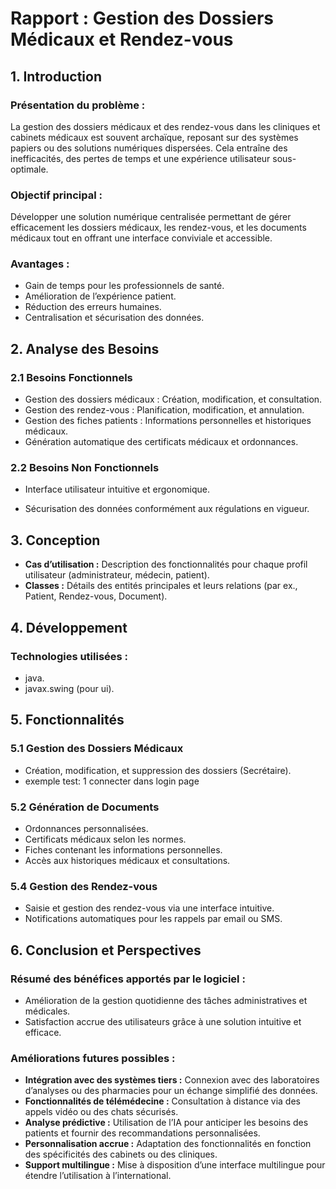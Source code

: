 # Rapport : Gestion des Dossiers Médicaux et Rendez-vous

## 1. Introduction

### Présentation du problème :

La gestion des dossiers médicaux et des rendez-vous dans les cliniques et cabinets médicaux est souvent archaïque, reposant sur des systèmes papiers ou des solutions numériques dispersées. Cela entraîne des inefficacités, des pertes de temps et une expérience utilisateur sous-optimale.

### Objectif principal :

Développer une solution numérique centralisée permettant de gérer efficacement les dossiers médicaux, les rendez-vous, et les documents médicaux tout en offrant une interface conviviale et accessible.

### Avantages :

- Gain de temps pour les professionnels de santé.
- Amélioration de l’expérience patient.
- Réduction des erreurs humaines.
- Centralisation et sécurisation des données.

## 2. Analyse des Besoins

### 2.1 Besoins Fonctionnels

- Gestion des dossiers médicaux : Création, modification, et consultation.
- Gestion des rendez-vous : Planification, modification, et annulation.
- Gestion des fiches patients : Informations personnelles et historiques médicaux.
- Génération automatique des certificats médicaux et ordonnances.

### 2.2 Besoins Non Fonctionnels

- Interface utilisateur intuitive et ergonomique.

- Sécurisation des données conformément aux régulations en vigueur.

## 3. Conception

- **Cas d’utilisation :** Description des fonctionnalités pour chaque profil utilisateur (administrateur, médecin, patient).
- **Classes :** Détails des entités principales et leurs relations (par ex., Patient, Rendez-vous, Document).

## 4. Développement

### Technologies utilisées :

- java.
- javax.swing (pour ui).

## 5. Fonctionnalités

### 5.1 Gestion des Dossiers Médicaux

- Création, modification, et suppression des dossiers (Secrétaire).
- exemple test:
1  connecter dans login page 

### 5.2 Génération de Documents

- Ordonnances personnalisées.
- Certificats médicaux selon les normes.
- Fiches contenant les informations personnelles.
- Accès aux historiques médicaux et consultations.

### 5.4 Gestion des Rendez-vous

- Saisie et gestion des rendez-vous via une interface intuitive.
- Notifications automatiques pour les rappels par email ou SMS.

## 6. Conclusion et Perspectives

### Résumé des bénéfices apportés par le logiciel :

- Amélioration de la gestion quotidienne des tâches administratives et médicales.
- Satisfaction accrue des utilisateurs grâce à une solution intuitive et efficace.

### Améliorations futures possibles :

- **Intégration avec des systèmes tiers :** Connexion avec des laboratoires d’analyses ou des pharmacies pour un échange simplifié des données.
- **Fonctionnalités de télémédecine :** Consultation à distance via des appels vidéo ou des chats sécurisés.
- **Analyse prédictive :** Utilisation de l’IA pour anticiper les besoins des patients et fournir des recommandations personnalisées.
- **Personnalisation accrue :** Adaptation des fonctionnalités en fonction des spécificités des cabinets ou des cliniques.
- **Support multilingue :** Mise à disposition d’une interface multilingue pour étendre l’utilisation à l’international.

